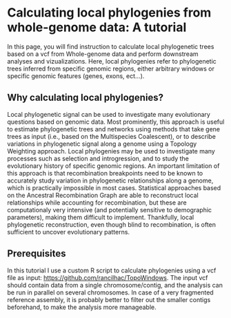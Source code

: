 # Calculating local phylogenies from whole-genome data: A tutorial

In this page, you will find instruction to calculate local phylogenetic trees based on a vcf from Whole-genome data and perform downstream analyses and vizualizations. Here, local phylogenies refer to phylogenetic trees inferred from specific genomic regions, either arbitrary windows or specific genomic features (genes, exons, ect...). 

## Why calculating local phylogenies?

Local phylogenetic signal can be used to investigate many evolutionary questions based on genomic data. Most prominently, this approach is useful to estimate phylogenetic trees and networks using methods that take gene trees as input (i.e., based on the Multispecies Coalescent), or to describe variations in phylogenetic signal along a genome using a Topology Weighting approach. Local phylogenies may be used to investigate many processes such as selection and introgression, and to study the evolutionary history of specific genomic regions. An important limitation of this approach is that recombination breakpoints need to be known to accurately study variation in phylogenetic relationships along a genome, which is practically impossible in most cases. Statistical approaches based on the Ancestral Recombination Graph are able to reconstruct local relationships while accounting for recombination, but these are computationaly very intensive (and potentially sensitive to demographic parameters), making them difficult to implement. Thankfully, local phylogenetic reconstruction, even though blind to recombination, is often sufficient to uncover evolutionary patterns.

## Prerequisites

In this tutorial I use a custom R script to calculate phylogenies using a vcf file as input: https://github.com/rancilhac/TopoWindows. The input vcf should contain data from a single chromosome/contig, and the analysis can be run in parallel on several chromosomes. In case of a very fragmented reference assembly, it is probably better to filter out the smaller contigs beforehand, to make the analysis more manageable. 
